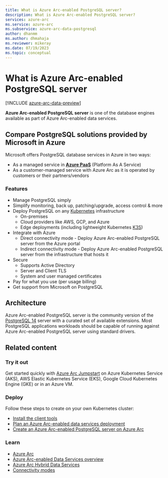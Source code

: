 ```yaml
---
title: What is Azure Arc-enabled PostgreSQL server?
description: What is Azure Arc-enabled PostgreSQL server?
services: azure-arc
ms.service: azure-arc
ms.subservice: azure-arc-data-postgresql
author: dhanmm
ms.author: dhmahaja
ms.reviewer: mikeray
ms.date: 07/19/2023
ms.topic: conceptual
---
```


# What is Azure Arc-enabled PostgreSQL server

[!INCLUDE [azure-arc-data-preview](../../../includes/azure-arc-data-preview.md)]

**Azure Arc-enabled PostgreSQL server** is one of the database engines available as part of Azure Arc-enabled data services. 

## Compare PostgreSQL solutions provided by Microsoft in Azure

Microsoft offers PostgreSQL database services in Azure in two ways:
- As a managed service in **[Azure PaaS](https://portal.azure.com/#create/Microsoft.PostgreSQLServer)** (Platform As A Service)
- As a customer-managed service with Azure Arc as it is operated by customers or their partners/vendors

### Features

- Manage PostgreSQL simply
- Simplify monitoring, back up, patching/upgrade, access control & more
- Deploy PostgreSQL on any [Kubernetes](https://kubernetes.io/) infrastructure
    - On-premises
    - Cloud providers like AWS, GCP, and Azure
    - Edge deployments (including lightweight Kubernetes [K3S](https://k3s.io/))
- Integrate with Azure
    - Direct connectivity mode - Deploy Azure Arc-enabled PostgreSQL server from the Azure portal
    - Indirect connectivity mode - Deploy Azure Arc-enabled PostgreSQL server from the infrastructure that hosts it
- Secure
    - Supports Active Directory
    - Server and Client TLS
    - System and user managed certificates
- Pay for what you use (per usage billing)
- Get support from Microsoft on PostgreSQL

## Architecture

Azure Arc-enabled PostgreSQL server is the community version of the [PostgreSQL 14](https://www.postgresql.org/) server with a curated set of available extensions. Most PostgreSQL applications workloads should be capable of running against Azure Arc-enabled PostgreSQL server using standard drivers.


## Related content

### Try it out

Get started quickly with [Azure Arc Jumpstart](https://github.com/microsoft/azure_arc#azure-arc-enabled-data-services) on Azure Kubernetes Service (AKS), AWS Elastic Kubernetes Service (EKS), Google Cloud Kubernetes Engine (GKE) or in an Azure VM.

### Deploy

Follow these steps to create on your own Kubernetes cluster:
- [Install the client tools](install-client-tools.md)
- [Plan an Azure Arc-enabled data services deployment](plan-azure-arc-data-services.md)
- [Create an Azure Arc-enabled PostgreSQL server on Azure Arc](create-postgresql-server.md) 

### Learn
- [Azure Arc](https://aka.ms/azurearc)
- [Azure Arc-enabled Data Services overview](overview.md)
- [Azure Arc Hybrid Data Services](https://azure.microsoft.com/services/azure-arc/hybrid-data-services)
- [Connectivity modes](connectivity.md)


